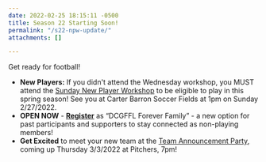 ```yaml
---
date: 2022-02-25 18:15:11 -0500
title: Season 22 Starting Soon!
permalink: "/s22-npw-update/"
attachments: []

---
```

Get ready for football!

* **New Players:** If you didn't attend the Wednesday workshop, you MUST attend the [Sunday New Player Workshop](https://dcgffl.org/npw2-s22/) to be eligible to play in this spring season!  See you at Carter Barron Soccer Fields at 1pm on Sunday 2/27/2022.
* **OPEN NOW** - [**Register**](https://dcgffl.us16.list-manage.com/track/click?u=44f118b44c71d10ae3076bec3&id=63b482ad56&e=c3641de19c) as “DCGFFL Forever Family” - a new option for past participants and supporters to stay connected as non-playing members!
* **Get Excited** to meet your new team at the [Team Announcement Party](https://dcgffl.org/tap-season-22/), coming up Thursday 3/3/2022 at Pitchers, 7pm!